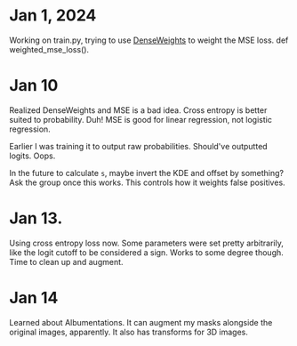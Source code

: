 # Jan 1, 2024
Working on train.py, trying to use [DenseWeights](https://github.com/SteiMi/denseweight) to weight the MSE loss. def weighted_mse_loss().

# Jan 10
Realized DenseWeights and MSE is a bad idea. Cross entropy is better suited to probability. Duh! MSE is good for linear regression, not logistic regression.

Earlier I was training it to output raw probabilities. Should've outputted logits. Oops.

In the future to calculate `s`, maybe invert the KDE and offset by something? Ask the group once this works. This controls how it weights false positives.

# Jan 13. 
Using cross entropy loss now. Some parameters were set pretty arbitrarily, like the logit cutoff to be considered a sign. Works to some degree though. Time to clean up and augment.

# Jan 14
Learned about Albumentations. It can augment my masks alongside the original images, apparently. It also has transforms for 3D images.